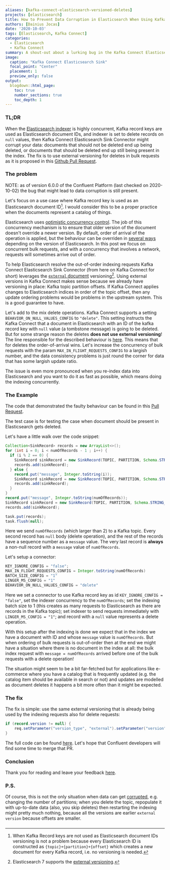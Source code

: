 ```yaml
---
aliases: [kafka-connect-elasticsearch-versioned-deletes]
projects: [elasticsearch]
title: How to Prevent Data Corruption in Elasticsearch When Using Kafka Connect Elasticsearch Sink Connector
authors: [Dainius Jocas]
date: '2020-10-03'
tags: [Elasticsearch, Kafka Connect]
categories:
  - Elasticsearch
  - Kafka Connect
summary: A shout-out about a lurking bug in the Kafka Connect Elasticsearch Sink connector
image:
  caption: "Kafka Connect Elasticsearch Sink"
  focal_point: "Center"
  placement: 1
  preview_only: false
output:
  blogdown::html_page:
    toc: true
    number_sections: true
    toc_depth: 1
---
```


### TL;DR

When the [Elasticsearch indexer](https://github.com/confluentinc/kafka-connect-elasticsearch) is highly concurrent, Kafka record keys are used as Elasticsearch document IDs, and indexer is set to delete records on `null` values, then Kafka Connect Elasticsearch Sink Connector might corrupt your data: documents that should not be deleted end up being deleted, or documents that should be deleted end up still being present in the index. The fix is to use external versioning for deletes in bulk requests as it is proposed in this [Github Pull Request](https://github.com/confluentinc/kafka-connect-elasticsearch/pull/422).

### The problem

NOTE: as of version 6.0.0 of the Confluent Platform (last checked on 2020-10-02) the bug that might lead to data corruption is still present.

Let's focus on a use case where Kafka record key is used as an Elasticsearch document ID[^2]. I would consider this to be a proper practice when the documents represent a catalog of things.

Elasticsearch uses [optimistic concurrency control](https://www.elastic.co/guide/en/elasticsearch/reference/current/optimistic-concurrency-control.html). The job of this concurrency mechanism is to ensure that older version of the document doesn't override a newer version. By default, order of arrival of the operation is applied, but the behaviour can be overriden in [several ways](https://www.elastic.co/blog/elasticsearch-versioning-support) depending on the version of Elasticsearch. In this post we focus on concurrent bulk requests, and with a concurrency that involves a network, requests will sometimes arrive out of order.

To help Elasticsearch resolve the out-of-order indexing requests Kafka Connect Elasticsearch Sink Connector (from here on Kafka Connect for short) leverages the [`external` document](https://github.com/confluentinc/kafka-connect-elasticsearch/blob/7256e9473cea690c373058b88fffd1111870cfe6/src/main/java/io/confluent/connect/elasticsearch/jest/JestElasticsearchClient.java#L564) versioning[^1]. Using external versions in Kafka Connect makes sense because we already have versioning in place: Kafka topic partition offsets. If Kafka Connect applies changes to Elasticsearch indices in order of the topic offset, then any update ordering problems would be problems in the upstream system. This is a good guarantee to have.

Let's add to the mix delete operations. Kafka Connect supports a setting `BEHAVIOR_ON_NULL_VALUES_CONFIG` to `"delete"`. This setting instructs the Kafka Connect that a document in Elasticsearch with an ID of the kafka record key with `null` value (a tombstone message) is going to be deleted. But for some strange reason the deletes **does not use external versioning**! The line responsible for the described behaviour is [here](https://github.com/confluentinc/kafka-connect-elasticsearch/blob/7256e9473cea690c373058b88fffd1111870cfe6/src/main/java/io/confluent/connect/elasticsearch/jest/JestElasticsearchClient.java#L554). This means that for deletes the order-of-arrival wins. Let's increase the concurrency of bulk requests with the param `MAX_IN_FLIGHT_REQUESTS_CONFIG` to a largish number, and the data consistency problems is just round the corner for data that has some largish update ratio.

The issue is even more pronounced when you re-index data into Elasticsearch and you want to do it as fast as possible, which means doing the indexing concurrently.

### The Example

The code that demonstrated the faulty behaviour can be found in this [Pull Request](https://github.com/confluentinc/kafka-connect-elasticsearch/pull/422). 

The test case is for testing the case when document should be present in Elasticsearch gets deleted.

Let's have a little walk over the code snippet:
```java
Collection<SinkRecord> records = new ArrayList<>();
for (int i = 0; i < numOfRecords - 1 ; i++) {
  if (i % 2 == 0) {
    SinkRecord sinkRecord = new SinkRecord(TOPIC, PARTITION, Schema.STRING_SCHEMA, key, schema, null, i);
    records.add(sinkRecord);
  } else {
    record.put("message", Integer.toString(i));
    SinkRecord sinkRecord = new SinkRecord(TOPIC, PARTITION, Schema.STRING_SCHEMA, key, schema, record, i);
    records.add(sinkRecord);
  }
}
record.put("message", Integer.toString(numOfRecords));
SinkRecord sinkRecord = new SinkRecord(TOPIC, PARTITION, Schema.STRING_SCHEMA, key, schema, record, numOfRecords);
records.add(sinkRecord);

task.put(records);
task.flush(null);
```

Here we send `numOfRecords` (which larger than 2) to a Kafka topic. Every second record has `null` body (delete operation), and the rest of the records have a sequence number as a `message` value. The very last record is **always** a non-null record with a `message` value of `numOfRecords`.

Let's setup a connector:
```java
KEY_IGNORE_CONFIG = "false";
MAX_IN_FLIGHT_REQUESTS_CONFIG = Integer.toString(numOfRecords)
BATCH_SIZE_CONFIG = "1"
LINGER_MS_CONFIG = "1"
BEHAVIOR_ON_NULL_VALUES_CONFIG = "delete"
```
Here we set a connector to use Kafka record key as id `KEY_IGNORE_CONFIG = "false"`, set the indexer concurrency to the `numOfRecords`; set the indexing batch size to 1 (this creates as many requests to Elasticsearch as there are records in the Kafka topic); set indexer to send requests immediately with `LINGER_MS_CONFIG = "1"`; and record with a `null` value represents a delete operation.

With this setup after the indexing is done we expect that in the index we have a document with ID and whose `message` value is `numOfRecords`. But when ordering of bulk requests is out-of-order then at the end we might have a situation where there is no document in the index at all: the bulk index request with `message = numOfRecords` arrived before one of the bulk requests with a delete operation!

The situation might seem to be a bit far-fetched but for applications like e-commerce where you have a catalog that is frequently updated (e.g. the catalog item should be available in search or not) and updates are modelled as document deletes it happens a bit more often than it might be expected.

### The fix

The fix is simple: use the same external versioning that is already being used by the indexing requests also for delete requests:
```java
if (record.version != null) {
    req.setParameter("version_type", "external").setParameter("version", record.version);
}
```

The full code can be found [here](ttps://github.com/confluentinc/kafka-connect-elasticsearch/pull/422). Let's hope that Confluent developers will find some time to merge that PR.

### Conclusion

Thank you for reading and leave your feedback [here](https://github.com/dainiusjocas/blog/issues/12).

### P.S.
 
Of course, this is not the only situation when data can get [corrupted](https://github.com/confluentinc/kafka-connect-elasticsearch/issues), e.g. changing the number of partitions; when you delete the topic, repopulate it with up-to-date data (also, you skip deletes) then restarting the indexing might pretty much nothing, because all the versions are earlier `external version` because offsets are smaller.

### 

[^1]: Elasticsearch 7 supports the [external versioning](https://www.elastic.co/guide/en/elasticsearch/reference/current/breaking-changes-7.0.html#_internal_versioning_is_no_longer_supported_for_optimistic_concurrency_control).

[^2]: When Kafka Record keys are not used as Elasticsearch document IDs versioning is not a problem because every Elasticsearch ID is constructed as `{topic}+{partition}+{offset}` which creates a new document for every Kafka record, i.e. no versioning is needed.
